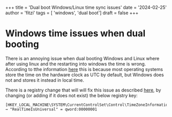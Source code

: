 +++
title = 'Dual boot Windows/Linux time sync issues'
date = '2024-02-25'
author = 'fitzi'
tags = [ 'windows', 'dual boot']
draft = false
+++

# Windows time issues when dual booting

There is an annoying issue when dual booting Windows and Linux where after using linux and the restarting into windows the time is wrong.   According to tthe information [here](https://help.ubuntu.com/community/UbuntuTime#Multiple_Boot_Systems_Time_Conflicts) this is because most operating systems store the time on the hardware clock as UTC by default, but Windows does not and stores it instead in local time.

There is a registry change that will will fix this issue as described [here](https://www.elevenforum.com/t/how-to-make-win-11-sync-time-on-boot.12189/), by changing (or adding if it does not exist) the below registry key:

```
[HKEY_LOCAL_MACHINE\SYSTEM\CurrentControlSet\Control\TimeZoneInformation] → "RealTimeIsUniversal" = qword:00000001
```